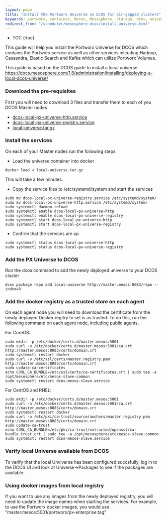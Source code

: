 ```yaml
---
layout: page
title: "Install the Portworx Universe on DCOS for air-gapped clusters"
keywords: portworx, container, Mesos, Mesosphere, storage, dcos, universe
redirect_from: "/scheduler/mesosphere-dcos/install_universe.html"
---
```


* TOC
{:toc}

This guide will help you install the Portworx Universe for DCOS which contains the Portworx service as well as other services
inlcuding Hadoop, Cassandra, Elastic Search and Kafka which can utilize Portworx Volumes.

This guide is based on the DCOS guide to install a local universe: https://docs.mesosphere.com/1.8/administration/installing/deploying-a-local-dcos-universe/

### Download the pre-requisites
First you will need to download 3 files and transfer them to each of you DCOS Master nodes
* [dcos-local-px-universe-http.service](https://raw.githubusercontent.com/portworx/universe/version-3.x-px/docker/local-universe/dcos-local-px-universe-http.service)
* [dcos-local-px-universe-registry.service](https://raw.githubusercontent.com/portworx/universe/version-3.x-px/docker/local-universe/dcos-local-px-universe-registry.service)
* [local-universe.tar.gz](https://px-dcos.s3.amazonaws.com/local-universe_1.10_01082017.tar.gz)

### Install the services
On each of your Master nodes run the following steps

* Load the universe container into docker
```
docker load < local-universe.tar.gz
```
This will take a few minutes.

* Copy the service files to /etc/systemd/system and start the services
```
sudo mv dcos-local-px-universe-registry.service /etc/systemd/system/
sudo mv dcos-local-px-universe-http.service /etc/systemd/system/
sudo systemctl daemon-reload
sudo systemctl enable dcos-local-px-universe-http
sudo systemctl enable dcos-local-px-universe-registry
sudo systemctl start dcos-local-px-universe-http     
sudo systemctl start dcos-local-px-universe-registry
```

* Confirm that the services are up
```
sudo systemctl status dcos-local-px-universe-http
sudo systemctl status dcos-local-px-universe-registry
```

### Add the PX Universe to DCOS

Run the dcos command to add the newly deployed universe to your DCOS cluster

```
dcos package repo add local-universe http://master.mesos:8083/repo --index=0
```

### Add the docker registry as a trusted store on each agent

On each agent node you will need to download the certificate from the newly deployed Docker regitry to set is as trusted.
To do this, run the following command on each agent node, including public agents.

For CoreOS:
```
sudo mkdir -p /etc/docker/certs.d/master.mesos:5001
sudo curl -o /etc/docker/certs.d/master.mesos:5001/ca.crt http://master.mesos:8083/certs/domain.crt
sudo systemctl restart docker
sudo curl -o /etc/ssl/certs/master.registry.pem http://master.mesos:8083/certs/domain.crt
sudo update-ca-certificates
echo CURL_CA_BUNDLE=/etc/ssl/certs/ca-certificates.crt | sudo tee -a /opt/mesosphere/etc/mesos-slave-common
sudo systemctl restart dcos-mesos-slave.service
```

For CentOS and RHEL:
```
sudo mkdir -p /etc/docker/certs.d/master.mesos:5001
sudo curl -o /etc/docker/certs.d/master.mesos:5001/ca.crt http://master.mesos:8083/certs/domain.crt
sudo systemctl restart docker
sudo curl -o /etc/pki/ca-trust/source/anchors/master.registry.pem http://master.mesos:8083/certs/domain.crt
sudo update-ca-trust
echo CURL_CA_BUNDLE=/etc/pki/ca-trust/extracted/openssl/ca-bundle.trust.crt | sudo tee -a /opt/mesosphere/etc/mesos-slave-common
sudo systemctl restart dcos-mesos-slave.service
```

### Verify local Universe available from DCOS

To verify that the local Unviverse has been configured succsfully, log in to the DCOS UI and look at Universe->Packages to
see if the packages are available.

### Using docker images from local registry

If you want to use any images from the newly deployed registry, you will need to update the image names when starting the
services. For example, to use the Portworx docker images, you would use "master.mesos:5001/portworx/px-enterprise:tag"
